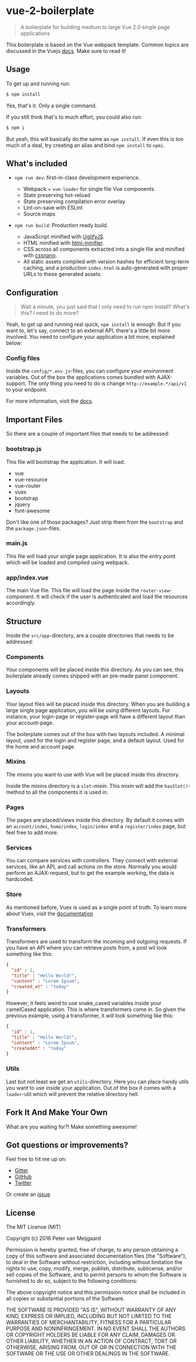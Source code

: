 # vue-2-boilerplate
> A boilerplate for building medium to large Vue 2.0 single page applications

This boilerplate is based on the Vue webpack template.
Common topics are discussed in the Vuejs [docs](http://vuejs-templates.github.io/webpack). Make sure to read it!

## Usage
To get up and running run:
``` bash
$ npm install
```
Yes, that's it. Only a single command.

If you still think that's to much effort, you could also run:
``` bash
$ npm i
```
But yeah, this will basically do the same as `npm install`.
If even this is too much of a deal, try creating an alias and bind `npm install` to `npmi`.

## What's included ##
- `npm run dev`: first-in-class development experience.
  - Webpack + `vue-loader` for single file Vue components.
  - State preserving hot-reload
  - State preserving compilation error overlay
  - Lint-on-save with ESLint
  - Source maps

- `npm run build`: Production ready build.
  - JavaScript minified with [UglifyJS](https://github.com/mishoo/UglifyJS2).
  - HTML minified with [html-minifier](https://github.com/kangax/html-minifier).
  - CSS across all components extracted into a single file and minified with [cssnano](https://github.com/ben-eb/cssnano).
  - All static assets compiled with version hashes for efficient long-term caching, and a production `index.html` is auto-generated with proper URLs to these generated assets.

## Configuration ##
> Wait a minute, you just said that I only need to run npm install?
> What's this? I need to do more?

Yeah, to get up and running real quick, `npm install` is enough.
But if you want to, let's say, connect to an external API, there's a little bit more involved.
You need to configure your application a bit more, explained below:

### Config files ###
Inside the `config/*.env.js`-files, you can configure your environment variables.
Out of the box the applications comes bundled with AJAX-support.
The only thing you need to do is change `http://example.*/api/v1` to your endpoint.

For more information, visit the [docs](http://vuejs-templates.github.io/webpack/env.html).

## Important Files ##
So there are a couple of important files that needs to be addressed:

### bootstrap.js ###
This file will bootstrap the application.
It will load:
 - vue
 - vue-resource
 - vue-router
 - vuex
 - bootstrap
 - jquery
 - font-awesome

Don't like one of those packages?
Just strip them from the `bootstrap` and the `package.json`-files.

### main.js ###
This file will load your single page application.
It is also the entry point which will be loaded and compiled using webpack.

### app/index.vue ###
The main Vue file.
This file will load the page inside the `router-view`-component.
It will check if the user is authenticated and load the resources accordingly.

## Structure ##
Inside the `src/app`-directory, are a couple directories that needs to be addressed:

### Components ###
Your components will be placed inside this directory.
As you can see, this boilerplate already comes shipped with an pre-made panel component.

### Layouts ###
Your layout files will be placed inside this directory.
When you are building a large single page application, you will be using different layouts.
For instance, your login-page or register-page will have a different layout than your account-page.

The boilerplate comes out of the box with two layouts included. 
A minimal layout, used for the login and register page, and a default layout.
Used for the home and account page.

### Mixins ###
The mixins you want to use with Vue will be placed inside this directory.

Inside the mixins directory is a `slot`-mixin.
This mixin will add the `hasSlot()`-method to all the components it is used in.

### Pages ###
The pages are placed/views inside this directory.
By default it comes with an `account/index`, `home/index`, `login/index` and a `register/index` page, 
but feel free to add more.

### Services ###
You can compare services with controllers.
They connect with external services, like an API, and call actions on the store.
Normally you would perform an AJAX-request, but to get the example working, the data is hardcoded.

### Store ###
As mentioned before, Vuex is used as a single point of truth.
To learn more about Vuex, visit the [documentation](http://vuex.vuejs.org)

### Transformers ###
Transformers are used to transform the incoming and outgoing requests.
If you have an API where you can retrieve posts from, a post wil look something like this:
``` JSON
{
  "id" : 1,
  "title" : "Hello World!",
  "content" : "Lorem Ipsum",
  "created_at" : "today"
}
```
However, it feels weird to use snake_cased variables inside your camelCased application.
This is where transformers come in. 
So given the previous example, using a transformer, it will look something like this:
``` JSON
{
  "id" : 1,
  "title" : "Hello World!",
  "content" : "Lorem Ipsum",
  "createdAt" : "today"
}
```

### Utils ###
Last but not least we get an `utils`-directory.
Here you can place handy utils you want to use inside your application.
Out of the box it comes with a `loader`-util which will prevent the relative directory hell.

## Fork It And Make Your Own ##
What are you waiting for?!
Make something awesome!

## Got questions or improvements? ##
Feel free to hit me up on:
 - [Gitter](https://gitter.im/petervmeijgaard)
 - [GitHub](https://github.com/petervmeijgaard)
 - [Twitter](https://twitter.com/petervmeijgaard)

Or create an [issue](https://github.com/petervmeijgaard/vue-2-boilerplate/issues)

## License ##

The MIT License (MIT)

Copyright (c) 2016 Peter van Meijgaard

Permission is hereby granted, free of charge, to any person obtaining a copy of this software and associated documentation files (the "Software"), to deal in the Software without restriction, including without limitation the rights to use, copy, modify, merge, publish, distribute, sublicense, and/or sell copies of the Software, and to permit persons to whom the Software is furnished to do so, subject to the following conditions:

The above copyright notice and this permission notice shall be included in all copies or substantial portions of the Software.

THE SOFTWARE IS PROVIDED "AS IS", WITHOUT WARRANTY OF ANY KIND, EXPRESS OR IMPLIED, INCLUDING BUT NOT LIMITED TO THE WARRANTIES OF MERCHANTABILITY, FITNESS FOR A PARTICULAR PURPOSE AND NONINFRINGEMENT. IN NO EVENT SHALL THE AUTHORS OR COPYRIGHT HOLDERS BE LIABLE FOR ANY CLAIM, DAMAGES OR OTHER LIABILITY, WHETHER IN AN ACTION OF CONTRACT, TORT OR OTHERWISE, ARISING FROM, OUT OF OR IN CONNECTION WITH THE SOFTWARE OR THE USE OR OTHER DEALINGS IN THE SOFTWARE.
